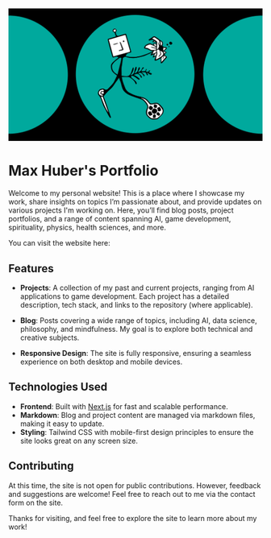 ![Portfolio OG image](public/og.png)

# Max Huber's Portfolio

Welcome to my personal website! This is a place where I showcase my work, share insights on topics I’m passionate about, and provide updates on various projects I'm working on. Here, you’ll find blog posts, project portfolios, and a range of content spanning AI, game development, spirituality, physics, health sciences, and more.

You can visit the website here: [](https://maxhuber.vercel.app)

## Features

- **Projects**: A collection of my past and current projects, ranging from AI applications to game development. Each project has a detailed description, tech stack, and links to the repository (where applicable).
  
- **Blog**: Posts covering a wide range of topics, including AI, data science, philosophy, and mindfulness. My goal is to explore both technical and creative subjects.

- **Responsive Design**: The site is fully responsive, ensuring a seamless experience on both desktop and mobile devices.

## Technologies Used

- **Frontend**: Built with [Next.js](https://nextjs.org/) for fast and scalable performance.
- **Markdown**: Blog and project content are managed via markdown files, making it easy to update.
- **Styling**: Tailwind CSS with mobile-first design principles to ensure the site looks great on any screen size.

## Contributing

At this time, the site is not open for public contributions. However, feedback and suggestions are welcome! Feel free to reach out to me via the contact form on the site.

Thanks for visiting, and feel free to explore the site to learn more about my work!
